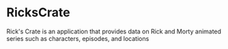 # RicksCrate
 Rick's Crate is an application that provides data on Rick and Morty animated series such as characters, episodes, and locations
